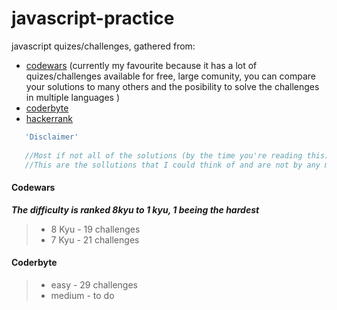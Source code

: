 # javascript-practice
javascript quizes/challenges, gathered from:
* [codewars](https://www.codewars.com/users/Iulius90) (currently my favourite because it has a lot of quizes/challenges available for free, large comunity, you can compare your solutions to many others and the posibility to solve the challenges in multiple languages )
* [coderbyte](https://coderbyte.com/profile/Iulius90)
* [hackerrank](https://www.hackerrank.com/savin_iulian90)


```javascript
   'Disclaimer'
   
   //Most if not all of the solutions (by the time you're reading this) are written in ES6.
   //This are the sollutions that I could think of and are not by any means the best/most optimized solutions.
```

#### Codewars
**_The difficulty is ranked 8kyu to 1 kyu, 1 beeing the hardest_**
> *  8 Kyu - 19 challenges  
> *  7 Kyu - 21 challenges

#### Coderbyte
> *  easy - 29 challenges
> *  medium - to do
